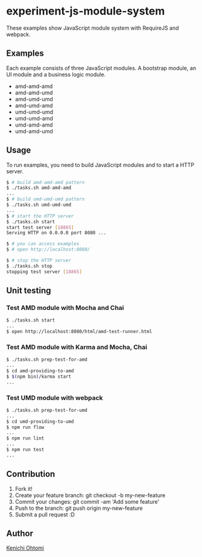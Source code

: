 # experiment-js-module-system

These examples show JavaScript module system with RequireJS and webpack.

## Examples

Each example consists of three JavaScript modules.
A bootstrap module, an UI module and a business logic module.

- amd-amd-amd
- amd-amd-umd
- amd-umd-umd
- amd-umd-amd
- umd-umd-umd
- umd-umd-amd
- umd-amd-amd
- umd-amd-umd

## Usage

To run examples, you need to build JavaScript modules and to start a HTTP server.

```bash
$ # build amd-amd-amd pattern
$ ./tasks.sh amd-amd-amd
...
$ # build umd-umd-umd pattern
$ ./tasks.sh umd-umd-umd
...
$ # start the HTTP server
$ ./tasks.sh start
start test server [18865]
Serving HTTP on 0.0.0.0 port 8080 ...

$ # you can access examples
$ # open http://localhost:8080/

$ # stop the HTTP server
$ ./tasks.sh stop
stopping test server [18865]
```

## Unit testing

### Test AMD module with Mocha and Chai

```bash
$ ./tasks.sh start
...
$ open http://localhost:8080/html/amd-test-runner.html
```

### Test AMD module with Karma and Mocha, Chai

```bash
$ ./tasks.sh prep-test-for-amd
...
$ cd amd-providing-to-amd
$ $(npm bin)/karma start
...
```

### Test UMD module with webpack

```bash
$ ./tasks.sh prep-test-for-umd
...
$ cd umd-providing-to-umd
$ npm run flow
...
$ npm run lint
...
$ npm run test
...
```

## Contribution

1. Fork it!
1. Create your feature branch: git checkout -b my-new-feature
1. Commit your changes: git commit -am 'Add some feature'
1. Push to the branch: git push origin my-new-feature
1. Submit a pull request :D

## Author

[Kenichi Ohtomi](https://github.com/ohtomi)
